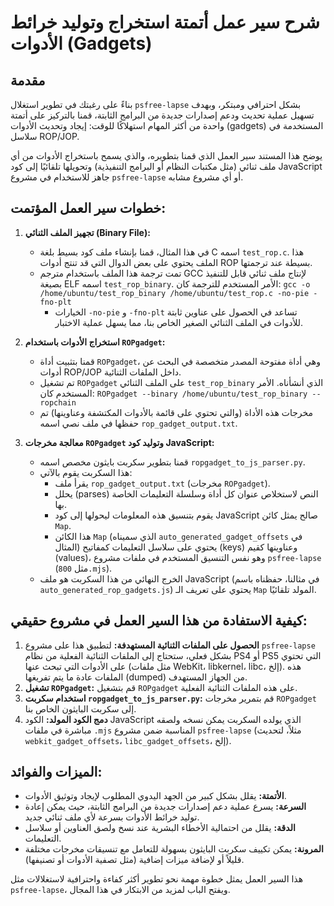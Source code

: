 # شرح سير عمل أتمتة استخراج وتوليد خرائط الأدوات (Gadgets)

## مقدمة

بناءً على رغبتك في تطوير استغلال `psfree-lapse` بشكل احترافي ومبتكر، وبهدف تسهيل عملية تحديث ودعم إصدارات جديدة من البرامج الثابتة، قمنا بالتركيز على أتمتة واحدة من أكثر المهام استهلاكًا للوقت: إيجاد وتحديث الأدوات (gadgets) المستخدمة في سلاسل ROP/JOP.

يوضح هذا المستند سير العمل الذي قمنا بتطويره، والذي يسمح باستخراج الأدوات من أي ملف ثنائي (مثل مكتبات النظام أو البرامج التنفيذية) وتحويلها تلقائيًا إلى كود JavaScript جاهز للاستخدام في مشروع `psfree-lapse` أو أي مشروع مشابه.

## خطوات سير العمل المؤتمت:

1.  **تجهيز الملف الثنائي (Binary File):**
    *   في هذا المثال، قمنا بإنشاء ملف كود بسيط بلغة C اسمه `test_rop.c`. هذا الملف يحتوي على بعض الدوال التي قد تنتج أدوات ROP بسيطة عند ترجمتها.
    *   تمت ترجمة هذا الملف باستخدام مترجم GCC لإنتاج ملف ثنائي قابل للتنفيذ بصيغة ELF اسمه `test_rop_binary`. الأمر المستخدم للترجمة كان:
        `gcc -o /home/ubuntu/test_rop_binary /home/ubuntu/test_rop.c -no-pie -fno-plt`
        *   الخيارات `-no-pie` و `-fno-plt` تساعد في الحصول على عناوين ثابتة للأدوات في الملف الثنائي الصغير الخاص بنا، مما يسهل عملية الاختبار.

2.  **استخراج الأدوات باستخدام `ROPgadget`:**
    *   قمنا بتثبيت أداة `ROPgadget`، وهي أداة مفتوحة المصدر متخصصة في البحث عن أدوات ROP/JOP داخل الملفات الثنائية.
    *   تم تشغيل `ROPgadget` على الملف الثنائي `test_rop_binary` الذي أنشأناه. الأمر المستخدم كان:
        `ROPgadget --binary /home/ubuntu/test_rop_binary --ropchain`
    *   مخرجات هذه الأداة (والتي تحتوي على قائمة بالأدوات المكتشفة وعناوينها) تم حفظها في ملف نصي اسمه `rop_gadget_output.txt`.

3.  **معالجة مخرجات `ROPgadget` وتوليد كود JavaScript:**
    *   قمنا بتطوير سكربت بايثون مخصص اسمه `ropgadget_to_js_parser.py`.
    *   هذا السكربت يقوم بالآتي:
        *   يقرأ ملف `rop_gadget_output.txt` (مخرجات `ROPgadget`).
        *   يحلل (parses) النص لاستخلاص عنوان كل أداة وسلسلة التعليمات الخاصة بها.
        *   يقوم بتنسيق هذه المعلومات ليحولها إلى كود JavaScript صالح يمثل كائن `Map`.
        *   هذا الكائن `Map` (الذي سميناه `auto_generated_gadget_offsets` في المثال) يحتوي على سلاسل التعليمات كمفاتيح (keys) وعناوينها كقيم (values)، وهو نفس التنسيق المستخدم في ملفات مشروع `psfree-lapse` (مثل `800.mjs`).
    *   الخرج النهائي من هذا السكربت هو ملف JavaScript (في مثالنا، حفظناه باسم `auto_generated_rop_gadgets.js`) يحتوي على تعريف الـ `Map` المولد تلقائيًا.

## كيفية الاستفادة من هذا السير العمل في مشروع حقيقي:

1.  **الحصول على الملفات الثنائية المستهدفة:** لتطبيق هذا على مشروع `psfree-lapse` بشكل فعلي، ستحتاج إلى الملفات الثنائية الفعلية من نظام PS4 أو PS5 التي تحتوي على الأدوات التي تبحث عنها (مثل ملفات WebKit، libkernel، libc، إلخ). هذه الملفات عادة ما يتم تفريغها (dumped) من الجهاز المستهدف.
2.  **تشغيل `ROPgadget`:** قم بتشغيل `ROPgadget` على هذه الملفات الثنائية الفعلية.
3.  **استخدام سكربت `ropgadget_to_js_parser.py`:** قم بتمرير مخرجات `ROPgadget` إلى سكربت البايثون الخاص بنا.
4.  **دمج الكود المولد:** الكود JavaScript الذي يولده السكربت يمكن نسخه ولصقه مباشرة في ملفات `.mjs` المناسبة ضمن مشروع `psfree-lapse` (مثلاً، لتحديث `webkit_gadget_offsets`، `libc_gadget_offsets`، إلخ).

## الميزات والفوائد:

*   **الأتمتة:** يقلل بشكل كبير من الجهد اليدوي المطلوب لإيجاد وتوثيق الأدوات.
*   **السرعة:** يسرع عملية دعم إصدارات جديدة من البرامج الثابتة، حيث يمكن إعادة توليد خرائط الأدوات بسرعة لأي ملف ثنائي جديد.
*   **الدقة:** يقلل من احتمالية الأخطاء البشرية عند نسخ ولصق العناوين أو سلاسل التعليمات.
*   **المرونة:** يمكن تكييف سكربت البايثون بسهولة للتعامل مع تنسيقات مخرجات مختلفة قليلاً أو لإضافة ميزات إضافية (مثل تصفية الأدوات أو تصنيفها).

هذا السير العمل يمثل خطوة مهمة نحو تطوير أكثر كفاءة واحترافية لاستغلالات مثل `psfree-lapse`، ويفتح الباب لمزيد من الابتكار في هذا المجال.

